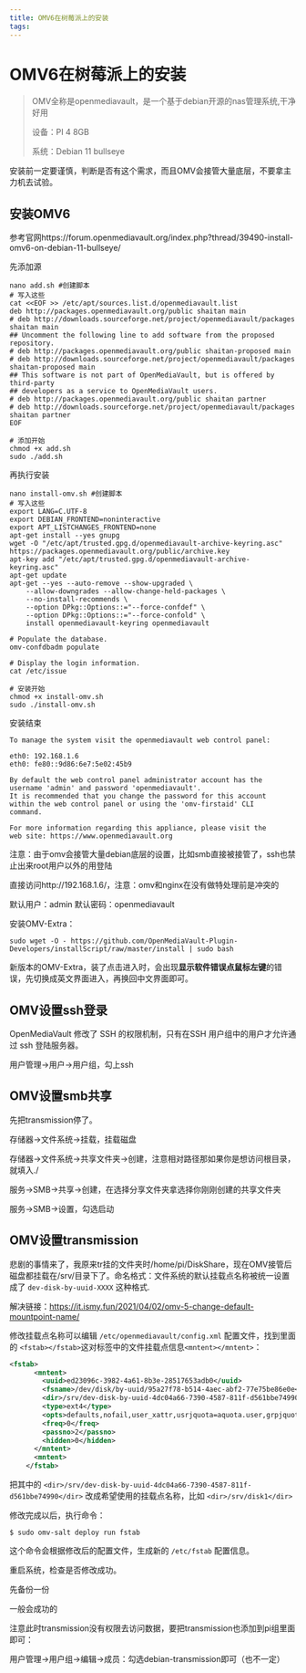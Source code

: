 ```yaml
---
title: OMV6在树莓派上的安装
tags:
---
```


# OMV6在树莓派上的安装

> OMV全称是openmediavault，是一个基于debian开源的nas管理系统,干净好用
>
> 设备：PI 4 8GB
>
> 系统：Debian 11 bullseye

安装前一定要谨慎，判断是否有这个需求，而且OMV会接管大量底层，不要拿主力机去试验。

## 安装OMV6

参考官网https://forum.openmediavault.org/index.php?thread/39490-install-omv6-on-debian-11-bullseye/

先添加源

```shell
nano add.sh #创建脚本
# 写入这些
cat <<EOF >> /etc/apt/sources.list.d/openmediavault.list
deb http://packages.openmediavault.org/public shaitan main
# deb http://downloads.sourceforge.net/project/openmediavault/packages shaitan main
## Uncomment the following line to add software from the proposed repository.
# deb http://packages.openmediavault.org/public shaitan-proposed main
# deb http://downloads.sourceforge.net/project/openmediavault/packages shaitan-proposed main
## This software is not part of OpenMediaVault, but is offered by third-party
## developers as a service to OpenMediaVault users.
# deb http://packages.openmediavault.org/public shaitan partner
# deb http://downloads.sourceforge.net/project/openmediavault/packages shaitan partner
EOF

# 添加开始
chmod +x add.sh 
sudo ./add.sh
```

再执行安装

```shell
nano install-omv.sh #创建脚本
# 写入这些
export LANG=C.UTF-8
export DEBIAN_FRONTEND=noninteractive
export APT_LISTCHANGES_FRONTEND=none
apt-get install --yes gnupg
wget -O "/etc/apt/trusted.gpg.d/openmediavault-archive-keyring.asc" https://packages.openmediavault.org/public/archive.key
apt-key add "/etc/apt/trusted.gpg.d/openmediavault-archive-keyring.asc"
apt-get update
apt-get --yes --auto-remove --show-upgraded \
    --allow-downgrades --allow-change-held-packages \
    --no-install-recommends \
    --option DPkg::Options::="--force-confdef" \
    --option DPkg::Options::="--force-confold" \
    install openmediavault-keyring openmediavault

# Populate the database.
omv-confdbadm populate

# Display the login information.
cat /etc/issue

# 安装开始
chmod +x install-omv.sh
sudo ./install-omv.sh
```

安装结束

```
To manage the system visit the openmediavault web control panel:

eth0: 192.168.1.6
eth0: fe80::9d86:6e7:5e02:45b9

By default the web control panel administrator account has the
username 'admin' and password 'openmediavault'.
It is recommended that you change the password for this account
within the web control panel or using the 'omv-firstaid' CLI
command.

For more information regarding this appliance, please visit the
web site: https://www.openmediavault.org
```

注意：由于omv会接管大量debian底层的设置，比如smb直接被接管了，ssh也禁止出来root用户以外的用登陆

直接访问http://192.168.1.6/，注意：omv和nginx在没有做特处理前是冲突的

默认用户：admin 默认密码：openmediavault

安装OMV-Extra：

```shell
sudo wget -O - https://github.com/OpenMediaVault-Plugin-Developers/installScript/raw/master/install | sudo bash
```

新版本的OMV-Extra，装了点击进入时，会出现**显示软件错误点鼠标左键**的错误，先切换成英文界面进入，再换回中文界面即可。

## OMV设置ssh登录

OpenMediaVault 修改了 SSH 的权限机制，只有在SSH 用户组中的用户才允许通过 ssh 登陆服务器。

用户管理->用户->用户组，勾上ssh



## OMV设置smb共享

先把transmission停了。

存储器->文件系统->挂载，挂载磁盘

存储器->文件系统->共享文件夹->创建，注意相对路径那如果你是想访问根目录，就填入./

服务->SMB->共享->创建，在选择分享文件夹拿选择你刚刚创建的共享文件夹

服务->SMB->设置，勾选启动



## OMV设置transmission

悲剧的事情来了，我原来tr挂的文件夹时/home/pi/DiskShare，现在OMV接管后磁盘都挂载在/srv/目录下了。命名格式：文件系统的默认挂载点名称被统一设置成了 `dev-disk-by-uuid-XXXX` 这种格式.

解决链接：https://it.ismy.fun/2021/04/02/omv-5-change-default-mountpoint-name/

修改挂载点名称可以编辑 `/etc/openmediavault/config.xml` 配置文件，找到里面的 `<fstab></fstab>`这对标签中的文件挂载点信息`<mntent></mntent>`：

```xml
<fstab>
      <mntent>
        <uuid>ed23096c-3982-4a61-8b3e-28517653adb0</uuid>
        <fsname>/dev/disk/by-uuid/95a27f78-b514-4aec-abf2-77e75be86e0e</fsname>
        <dir>/srv/dev-disk-by-uuid-4dc04a66-7390-4587-811f-d561bbe74990</dir>
        <type>ext4</type>
        <opts>defaults,nofail,user_xattr,usrjquota=aquota.user,grpjquota=aquota.group,jqfmt=vfsv0,acl</opts>
        <freq>0</freq>
        <passno>2</passno>
        <hidden>0</hidden>
      </mntent>
      <mntent>
    </fstab>
```

把其中的 `<dir>/srv/dev-disk-by-uuid-4dc04a66-7390-4587-811f-d561bbe74990</dir>` 改成希望使用的挂载点名称，比如 `<dir>/srv/disk1</dir>`

修改完成以后，执行命令：

```shell
$ sudo omv-salt deploy run fstab
```

这个命令会根据修改后的配置文件，生成新的 `/etc/fstab` 配置信息。

重启系统，检查是否修改成功。

先备份一份

一般会成功的

注意此时transmission没有权限去访问数据，要把transmission也添加到pi组里面即可：

用户管理->用户组->编辑->成员：勾选debian-transmission即可（也不一定）

